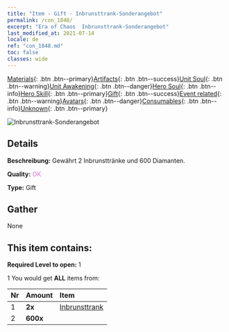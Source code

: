 ```yaml
---
title: "Item - Gift - Inbrunsttrank-Sonderangebot"
permalink: /con_1848/
excerpt: "Era of Chaos  Inbrunsttrank-Sonderangebot"
last_modified_at: 2021-07-14
locale: de
ref: "con_1848.md"
toc: false
classes: wide
---
```

 [Materials](/ItemsDE/){: .btn .btn--primary}[Artifacts](/ItemsDE/Artifacts/){: .btn .btn--success}[Unit Soul](/ItemsDE/UnitSoul/){: .btn .btn--warning}[Unit Awakening](/ItemsDE/UnitAwakening/){: .btn .btn--danger}[Hero Soul](/ItemsDE/HeroSoul/){: .btn .btn--info}[Hero Skill](/ItemsDE/HeroSkill/){: .btn .btn--primary}[Gift](/ItemsDE/Gift/){: .btn .btn--success}[Event related](/ItemsDE/Events/){: .btn .btn--warning}[Avatars](/ItemsDE/Avatars/){: .btn .btn--danger}[Consumables](/ItemsDE/Consumables/){: .btn .btn--info}[Unknown](/ItemsDE/Unknown/){: .btn .btn--primary}

 ![Inbrunsttrank-Sonderangebot](/images/t/i_907470.png)

## Details
 **Beschreibung:** Gewährt 2 Inbrunsttränke und 600 Diamanten.

 **Quality:** <span style="color: #DA70D6">OK</span>

 **Type:** Gift

## Gather

  None

## This item contains:

 **Required Level to open:** 1

 1 You would get **ALL** items  from:

  | Nr | Amount |     Item    |
  |:---|:-------|:------------|
  | 1 |  **2x** | [Inbrunsttrank](/ItemsDE/con_1850/) |  | 
  | 2 |  **600x** | <i class="fas fa-gem"/> |  | 
